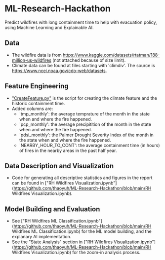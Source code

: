 # ML-Research-Hackathon
Predict wildfires with long containment time to help with evacuation policy, using Machine Learning and Explainable AI.

## Data
- The wildfire data is from https://www.kaggle.com/datasets/rtatman/188-million-us-wildfires (not attached because of size limit). 
- Climate data can be found at files starting with 'climdiv'. The source is https://www.ncei.noaa.gov/cdo-web/datasets.

## Feature Engineering
- ["CreateFeature.py"](https://github.com/thaoyuh/ML-Research-Hackathon/blob/main/CreateFeature.py) is the script for creating the climate feature and the historic containment time.
- Added columns are:
  - 'tmp_monthly': the average temprature of the month in the state when and where the fire happened.
  - 'pcp_monthly': the average precipitition of the month in the state when and where the fire happened.
  - 'pdsi_monthly': the Palmer Drought Severity Index of the month in the state when and where the fire happened.
  - 'NEARBY_HOUR_TO_CONT': the average containment time (in hours) of fires in the nearby areas in the past half year.

## Data Description and Visualization
- Code for generating all descriptive statistics and figures in the report can be found in ["RH Wildfires Visualization.ipynb"](https://github.com/thaoyuh/ML-Research-Hackathon/blob/main/RH Wildfires Visualization.ipynb). 

## Model Building and Evaluation
- See ["RH Wildfires ML Classification.ipynb"](https://github.com/thaoyuh/ML-Research-Hackathon/blob/main/RH Wildfires ML Classification.ipynb) for the ML model building, and the explanary AI implementation.
- See the "State Analysis" section in ["RH Wildfires Visualization.ipynb"](https://github.com/thaoyuh/ML-Research-Hackathon/blob/main/RH Wildfires Visualization.ipynb) for the zoom-in analysis process.
